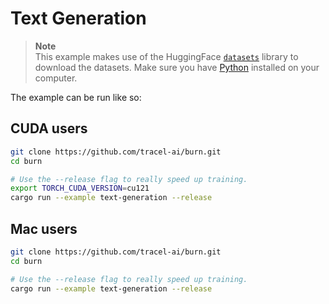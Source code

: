 # Text Generation

> **Note**  
> This example makes use of the HuggingFace [`datasets`](https://huggingface.co/docs/datasets/index)
> library to download the datasets. Make sure you have [Python](https://www.python.org/downloads/)
> installed on your computer.

The example can be run like so:

## CUDA users

```bash
git clone https://github.com/tracel-ai/burn.git
cd burn

# Use the --release flag to really speed up training.
export TORCH_CUDA_VERSION=cu121
cargo run --example text-generation --release
```

## Mac users

```bash
git clone https://github.com/tracel-ai/burn.git
cd burn

# Use the --release flag to really speed up training.
cargo run --example text-generation --release
```
